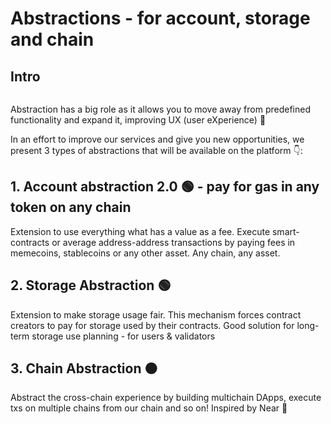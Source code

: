 # Abstractions - for account, storage and chain

## Intro

<figure><img src="../.gitbook/assets/Abstractions (1).svg" alt=""><figcaption></figcaption></figure>

Abstraction has a big role as it allows you to move away from predefined functionality and expand it, improving UX (user eXperience) 🔼

In an effort to improve our services and give you new opportunities, we present 3 types of abstractions that will be available on the platform 👇:

## 1. Account abstraction 2.0 🟢 - pay for gas in any token on any chain

Extension to use everything what has a value as a fee. Execute smart-contracts or average address-address transactions by paying fees in memecoins, stablecoins or any other asset. Any chain, any asset.



## 2. Storage Abstraction 🟢

Extension to make storage usage fair. This mechanism forces contract creators to pay for storage used by their contracts. Good solution for long-term storage use planning - for users & validators

## 3. Chain Abstraction 🟠

Abstract the cross-chain experience by building multichain DApps, execute txs on multiple chains from our chain and so on! Inspired by Near 🤖
